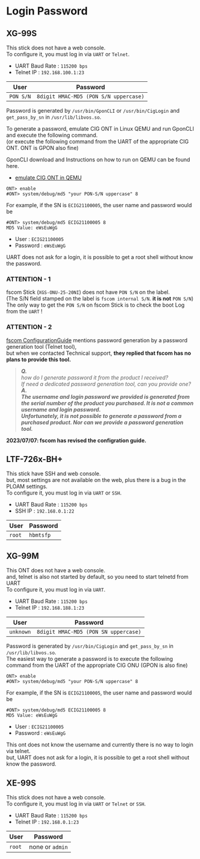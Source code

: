 # Login Password

## XG-99S

This stick does not have a web console.<br>
To configure it, you must log in via `UART` or `Telnet`.<br>

- UART Baud Rate : `115200 bps`
- Telnet IP : `192.168.100.1:23`

| User | Password |
| --- | --- |
| `PON S/N` | `8digit HMAC-MD5 (PON S/N uppercase)` |

Password is generated by `/usr/bin/GponCLI` or  `/usr/bin/CigLogin` and `get_pass_by_sn` in `/usr/lib/libvos.so`.<br>

To generate a password, emulate CIG ONT in Linux QEMU and run GponCLI and execute the following command.<br>
(or execute the following command from the UART of the appropriate CIG ONT. ONT is GPON also fine)<br>

GponCLI download and Instructions on how to run on QEMU can be found here.<br>
- [emulate CIG ONT in QEMU](/emulate_CIG)


```
ONT> enable
#ONT> system/debug/md5 "your PON-S/N uppercase" 8
```

For example, if the SN is `ECIG21100005`, the user name and password would be

```
#ONT> system/debug/md5 ECIG21100005 8
MD5 Value: eWsEuWgG
```

- User : `ECIG21100005`
- Password : `eWsEuWgG`

UART does not ask for a login, it is possible to get a root shell without know the password.<br>

### ATTENTION - 1

fscom Stick (`XGS-ONU-25-20NI`) does not have `PON S/N` on the label.<br>
(The S/N field stamped on the label is `fscom internal S/N`. **it is not** `PON S/N`)<br>
The only way to get the `PON S/N` on fscom Stick is to check the boot Log from the `UART` !<br>

### ATTENTION - 2

[fscom ConfigurationGuide](https://resource.fs.com/mall/doc/20230526164531wpoac7.pdf) mentions password generation by a password generation tool (Telnet tool),<br>
but when we contacted Technical support, **they replied that fscom has no plans to provide this tool.**<br>
>***Q.<br>***
> *how do I generate password it from the product I received? <br>
> If need a dedicated password generation tool, can you provide one?*<br>
> ***A.<br>***
> ***The username and login password we provided is generated from the serial number of the product you purchased. It is not a common username and login password.<br>
> Unfortunately, it is not possible to generate a password from a purchased product. Nor can we provide a password generation tool.<br>***

**2023/07/07:  fscom has revised the configration guide.**<br>

## LTF-726x-BH+

This stick have SSH and web console.<br>
but, most settings are not available on the web, plus there is a bug in the PLOAM settings.<br>
To configure it, you must log in via `UART` or `SSH`.<br>

- UART Baud Rate : `115200 bps`
- SSH IP : `192.168.0.1:22`

| User | Password |
| --- | --- |
| `root` | `hbmtsfp` |

## XG-99M

This ONT does not have a web console.<br>
and, telnet is also not started by default, so you need to start telnetd from UART<br>
To configure it, you must log in via `UART`.<br>

- UART Baud Rate : `115200 bps`
- Telnet IP : `192.168.188.1:23`

| User | Password |
| --- | --- |
| `unknown` | `8digit HMAC-MD5 (PON SN uppercase)` |

Password is generated by `/usr/bin/CigLogin` and `get_pass_by_sn` in `/usr/lib/libvos.so`.<br>
The easiest way to generate a password is to execute the following command from the UART of the appropriate CIG ONU (GPON is also fine)

```
ONT> enable
#ONT> system/debug/md5 "your PON-S/N uppercase" 8
```

For example, if the SN is `ECIG21100005`, the user name and password would be

```
#ONT> system/debug/md5 ECIG21100005 8
MD5 Value: eWsEuWgG
```

- User : `ECIG21100005`
- Password : `eWsEuWgG`

This ont does not know the username and currently there is no way to login via telnet.<br>
but, UART does not ask for a login, it is possible to get a root shell without know the password.<br>

## XE-99S

This stick does not have a web console.<br>
To configure it, you must log in via `UART` or `Telnet` or `SSH`.<br>

- UART Baud Rate : `115200 bps`
- Telnet IP : `192.168.0.1:23`

| User | Password |
| --- | --- |
| `root` | none or `admin` |
